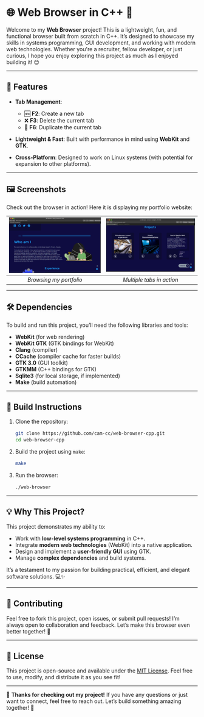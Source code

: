 # 🌐 Web Browser in C++ 🚀

Welcome to my **Web Browser** project! This is a lightweight, fun, and functional browser built from scratch in C++. It’s designed to showcase my skills in systems programming, GUI development, and working with modern web technologies. Whether you're a recruiter, fellow developer, or just curious, I hope you enjoy exploring this project as much as I enjoyed building it! 😊

---

## 🎯 Features

- **Tab Management**:
  - 🆕 **F2**: Create a new tab
  - ❌ **F3**: Delete the current tab
  - 🔄 **F6**: Duplicate the current tab

- **Lightweight & Fast**: Built with performance in mind using **WebKit** and **GTK**.
- **Cross-Platform**: Designed to work on Linux systems (with potential for expansion to other platforms).

---

## 🖼️ Screenshots

Check out the browser in action! Here it is displaying my portfolio website:

| ![Browser Screenshot 1](/screenshot/browser.png) | ![Browser Screenshot 2](/screenshot/browser2.png) |
|:--:|:--:|
| *Browsing my portfolio* | *Multiple tabs in action* |

---

## 🛠️ Dependencies

To build and run this project, you’ll need the following libraries and tools:

- **WebKit** (for web rendering)
- **WebKit GTK** (GTK bindings for WebKit)
- **Clang** (compiler)
- **CCache** (compiler cache for faster builds)
- **GTK 3.0** (GUI toolkit)
- **GTKMM** (C++ bindings for GTK)
- **Sqlite3** (for local storage, if implemented)
- **Make** (build automation)

---

## 🚀 Build Instructions

1. Clone the repository:
   ```bash
   git clone https://github.com/cam-cc/web-browser-cpp.git
   cd web-browser-cpp
   ```

2. Build the project using `make`:
   ```bash
   make
   ```

3. Run the browser:
   ```bash
   ./web-browser
   ```

---

## 💡 Why This Project?

This project demonstrates my ability to:
- Work with **low-level systems programming** in C++.
- Integrate **modern web technologies** (WebKit) into a native application.
- Design and implement a **user-friendly GUI** using GTK.
- Manage **complex dependencies** and build systems.

It’s a testament to my passion for building practical, efficient, and elegant software solutions. 💻✨

---

## 🤝 Contributing

Feel free to fork this project, open issues, or submit pull requests! I’m always open to collaboration and feedback. Let’s make this browser even better together! 🙌

---

## 📄 License

This project is open-source and available under the [MIT License](/LICENSE). Feel free to use, modify, and distribute it as you see fit!

---

🌟 **Thanks for checking out my project!** If you have any questions or just want to connect, feel free to reach out. Let’s build something amazing together! 🚀
